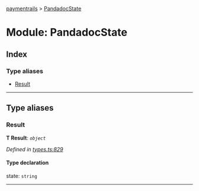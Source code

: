 [paymentrails](../README.md) > [PandadocState](../modules/pandadocstate.md)



# Module: PandadocState

## Index

### Type aliases

* [Result](pandadocstate.md#result)



---
## Type aliases
<a id="result"></a>

###  Result

**Τ Result**:  *`object`* 

*Defined in [types.ts:829](https://github.com/PaymentRails/javascript-sdk/blob/9b4ee77/lib/types.ts#L829)*


#### Type declaration




 state: `string`







___


